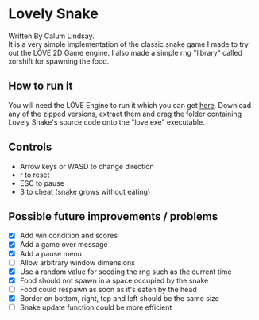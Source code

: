 # Lovely Snake
Written By Calum Lindsay.  
 It is a very simple implementation of the classic snake game I made to try out the LÖVE 2D Game engine. I also made a simple rng "library" called xorshift for spawning the food.

## How to run it
You will need the LÖVE Engine to run it which you can get [here](https://love2d.org "LÖVE 2D's Homepage"). Download any of the zipped versions, extract them and drag the folder containing Lovely Snake's source code onto the "love.exe" executable.

## Controls
- Arrow keys or WASD to change direction
- r to reset
- ESC to pause
- 3 to cheat (snake grows without eating)

## Possible future improvements / problems
- [x] Add win condition and scores
- [x] Add a game over message
- [x] Add a pause menu
- [ ] Allow arbitrary window dimensions
- [x] Use a random value for seeding the rng such as the current time
- [x] Food should not spawn in a space occupied by the snake
- [ ] Food could respawn as soon as it's eaten by the head
- [x] Border on bottom, right, top and left should be the same size
- [ ] Snake update function could be more efficient
